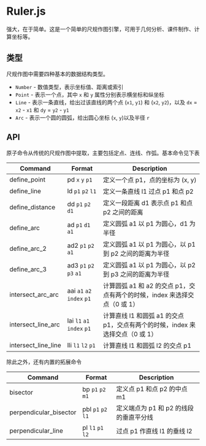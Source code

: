 Ruler.js
=====

强大，在于简单。这是一个简单的尺规作图引擎，可用于几何分析、课件制作、计算坐标等。

## 类型

尺规作图中需要四种基本的数据结构类型。

* `Number` - 数值类型，表示坐标值、距离或索引
* `Point` - 表示一个点，其中 `x` 和 `y` 属性分别表示横坐标和纵坐标
* `Line` - 表示一条直线，给出过该直线的两个点 (`x1`, `y1`) 和 (`x2`, `y2`)，以及 `dx` = `x2` - `x1` 和 `dy` = `y2` - `y1`
* `Arc` - 表示一个圆的圆弧，给出圆心坐标 (`x`, `y`)以及半径 `r`

## API



原子命令从传统的尺规作图中提取，主要包括定点、连线、作弧。基本命令见下表

Command             |Format                     |Description
--------------------|---------------------------|--------------------------------------------------------------------
define_point        |pd `x` `y` `p1`            |定义一个点 p1，点的坐标为 (x, y)
define_line         |ld `p1` `p2` `l1`          |定义一条直线 l1 过点 p1 和点 p2
define_distance     |dd `p1` `p2` `d1`          |定义一段距离 d1 表示点 p1 和点 p2 之间的距离
define_arc          |ad `p1` `d1` `a1`          |定义圆弧 a1 以 p1 为圆心，d1 为半径
define_arc_2        |ad2 `p1` `p2` `a1`         |定义圆弧 a1 以 p1 为圆心，以 p1 到 p2 之间的距离为半径
define_arc_3        |ad3 `p1` `p2` `p3` `a1`    |定义圆弧 a1 以 p1 为圆心，以 p2 到 p3 之间的距离为半径
intersect_arc_arc   |aai `a1` `a2` `index` `p1` |计算圆弧 a1 和 a2 的交点 p1，交点有两个的时候，index 来选择交点（0 或 1）
intersect_line_arc  |lai `l1` `a1` `index` `p1` |计算直线 l1 和圆弧 a1 的交点 p1，交点有两个的时候，index 来选择交点（0 或 1）
intersect_line_line |lli `l1` `l2` `p1`         |计算直线 l1 和圆弧 l2 的交点 p1

除此之外，还有内置的拓展命令

Command                   |Format                      |Description
--------------------------|----------------------------|--------------------------------------------------------------
bisector                  |bp `p1` `p2` `m1`           |定义点 p1 和点 p2 的中点 m1
perpendicular_bisector    |pbl `p1` `p2` `l1`          |定义端点为 p1 和 p2 的线段的垂直平分线
perpendicular_line        |pl `l1` `p1` `l2`           |过点 p1 作直线 l1 的垂线 l2

